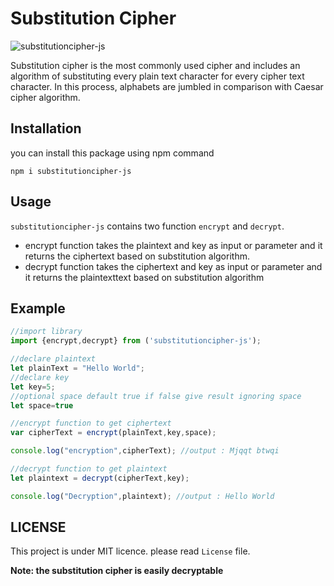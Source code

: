 # Substitution Cipher

<img src="https://img.shields.io/npm/v/substitutioncipher-js" alt="substitutioncipher-js"/>

 Substitution cipher is the most commonly used cipher and includes an algorithm of substituting every plain text character for every cipher text character. In this process, alphabets are jumbled in comparison with Caesar cipher algorithm.

## Installation

you can install this package using npm command

```
npm i substitutioncipher-js
```

## Usage

`substitutioncipher-js` contains two function `encrypt` and `decrypt`. 
* encrypt function takes the plaintext and key as input or parameter and it returns the ciphertext based on substitution algorithm. 
* decrypt function takes the ciphertext and key as input or parameter  and it returns the plaintexttext based on substitution algorithm

## Example

```js
//import library
import {encrypt,decrypt} from ('substitutioncipher-js');

//declare plaintext
let plainText = "Hello World";
//declare key
let key=5;
//optional space default true if false give result ignoring space
let space=true

//encrypt function to get ciphertext
var cipherText = encrypt(plainText,key,space);

console.log("encryption",cipherText); //output : Mjqqt btwqi

//decrypt function to get plaintext 
let plaintext = decrypt(cipherText,key);

console.log("Decryption",plaintext); //output : Hello World

```

## LICENSE

This project is under MIT licence. please read `License` file.


**Note: the substitution cipher is easily decryptable**

